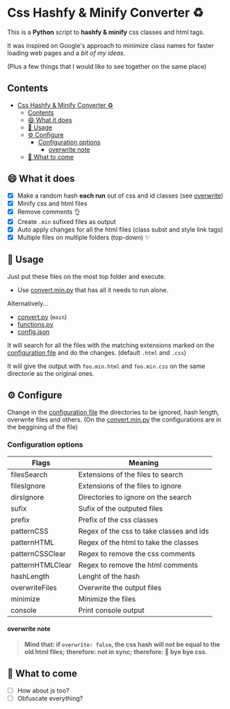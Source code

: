 
# Css Hashfy & Minify Converter ♻️

This is a **Python** script to **hashfy & minify** css classes and html tags.

It was inspired on Google's approach to minimize class names for faster loading web pages and a *bit of my ideas*.

(Plus a few things that I would like to see together on the same place)

## Contents

- [Css Hashfy & Minify Converter ♻️](#css-hashfy--minify-converter-️)
  - [Contents](#contents)
  - [😄 What it does](#-what-it-does)
  - [📘 Usage](#-usage)
  - [⚙️ Configure](#️-configure)
    - [Configuration options](#configuration-options)
      - [overwrite note](#overwrite-note)
  - [🤔 What to come](#-what-to-come)

## 😄 What it does

- [x] Make a random hash **each run** out of css and id classes (see [overwrite](#overwrite-note))
- [x] Minify css and html files
- [x] Remove comments 👌
- [x] Create `.min` sufixed files as output
- [x] Auto apply changes for all the html files (class subst and style link tags)
- [x] Multiple files on multiple folders (top-down) ✨

## 📘 Usage

Just put these files on the most top folder and execute.

- Use [convert.min.py](convert.min.py) that has all it needs to run alone.

Alternatively...

- [convert.py](convert.py) (`main`)
- [functions.py](functions.py)
- [config.json](config.json)

It will search for all the files with the matching extensions marked on the [configuration file](config.json) and do the changes. (default `.html` and `.css`)

It will give the output with `foo.min.html` and `foo.min.css` on the same directorie as the original ones.

## ⚙️ Configure

Change in the [configuration file](/config.json) the directories to be ignored, hash length, overwrite files and others. (On the [convert.min.py](convert.min.py) the configurations are in the beggining of the file)

### Configuration options

| Flags            | Meaning                                  |
| ---------------- | ---------------------------------------- |
| filesSearch      | Extensions of the files to search        |
| filesIgnore      | Extensions of the files to ignore        |
| dirsIgnore       | Directories to ignore on the search      |
| sufix            | Sufix of the outputed files              |
| prefix           | Prefix of the css classes                |
| patternCSS       | Regex of the css to take classes and ids |
| patternHTML      | Regex of the html to take the classes    |
| patternCSSClear  | Regex to remove the css comments         |
| patternHTMLClear | Regex to remove the html comments        |
| hashLength       | Lenght of the hash                       |
| overwriteFiles   | Overwrite the output files               |
| minimize         | Minimize the files                       |
| console          | Print console output                     |

#### overwrite note

> **Mind that: if `overwrite: false`, the css hash will not be equal to the old html files;**
> **therefore: not in sync;**
> **therefore: 👋 bye bye css.**

## 🤔 What to come

- [ ] How about js too?
- [ ] Obfuscate everything?
